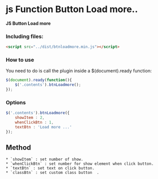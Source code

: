 # js Function Button Load more..

****JS Button Load more****


### Including files:

```html
<script src="../dist/btnloadmore.min.js"></script>
```

### How to use

You need to do is call the plugin inside a $(document).ready function:

```javascript
$(document).ready(function(){
	$('.contents').btnLoadmore();
});
```

### Options

```javascript
$('.contents').btnLoadmore({
	showItem : 2,
    whenClickBtn : 1,
	textBtn : 'Load more ...'
});
```

## Method
    * `showItem` : set number of show.
    * `whenClickBtn` : set number for show element when click button.
    * `textBtn` : set text on click button.
    * `classBtn` : set custom class button  .
